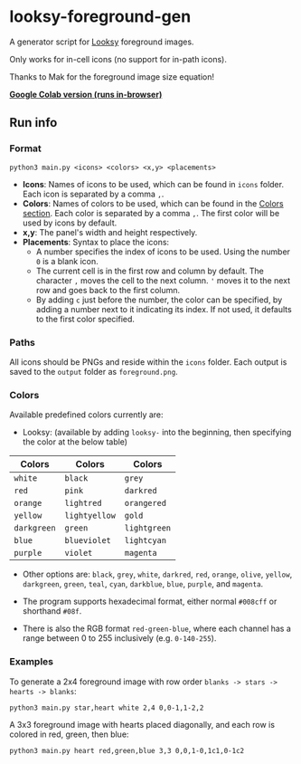 # looksy-foreground-gen

A generator script for [Looksy](https://prodzpod.github.io/witness/editor.html) foreground images.

Only works for in-cell icons (no support for in-path icons).

Thanks to Mak for the foreground image size equation!

**[Google Colab version (runs in-browser)](https://colab.research.google.com/drive/1P9meW2hCtEZAgQxFuaYNTFlxUSzxduGE)**

## Run info

### Format

```shell
python3 main.py <icons> <colors> <x,y> <placements>
```

- **Icons**: Names of icons to be used, which can be found in `icons` folder. Each icon is separated by a comma `,`.
- **Colors**: Names of colors to be used, which can be found in the [Colors section](#colors). Each color is separated by a comma `,`. The first color will be used by icons by default.
- **x,y**: The panel's width and height respectively.
- **Placements**: Syntax to place the icons:
  - A number specifies the index of icons to be used. Using the number `0` is a blank icon.
  - The current cell is in the first row and column by default. The character `,` moves the cell to the next column. `'` moves it to the next row and goes back to the first column.
  - By adding `c` just before the number, the color can be specified, by adding a number next to it indicating its index. If not used, it defaults to the first color specified.

### Paths

All icons should be PNGs and reside within the `icons` folder. Each output is saved to the `output` folder as `foreground.png`.

### Colors

Available predefined colors currently are:

- Looksy: (available by adding `looksy-` into the beginning, then specifying the color at the below table)

| Colors      | Colors        | Colors       |
| ----------- | ------------- | ------------ |
| `white`     | `black`       | `grey`       |
| `red`       | `pink`        | `darkred`    |
| `orange`    | `lightred`    | `orangered`  |
| `yellow`    | `lightyellow` | `gold`       |
| `darkgreen` | `green`       | `lightgreen` |
| `blue`      | `blueviolet`  | `lightcyan`  |
| `purple`    | `violet`      | `magenta`    |

- Other options are: `black`, `grey`, `white`, `darkred`, `red`, `orange`, `olive`, `yellow`, `darkgreen`, `green`, `teal`, `cyan`, `darkblue`, `blue`, `purple`, and `magenta`.

- The program supports hexadecimal format, either normal `#008cff` or shorthand `#08f`.

- There is also the RGB format `red-green-blue`, where each channel has a range between 0 to 255 inclusively (e.g. `0-140-255`).

### Examples

To generate a 2x4 foreground image with row order `blanks -> stars -> hearts -> blanks`:

```shell
python3 main.py star,heart white 2,4 0,0-1,1-2,2
```

A 3x3 foreground image with hearts placed diagonally, and each row is colored in red, green, then blue:

```shell
python3 main.py heart red,green,blue 3,3 0,0,1-0,1c1,0-1c2
```
